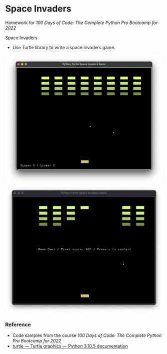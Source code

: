 # Space Invaders

Homework for *100 Days of Code: The Complete Python Pro Bootcamp for 2022*

Space Invaders

* Use Turtle library to write a space invaders game.

![screenshot1](screenshot1.png)
![screenshot2](screenshot2.png)


### Reference
* Code samples from the course *100 Days of Code: The Complete Python Pro Bootcamp for 2022*
* [turtle — Turtle graphics — Python 3.10.5 documentation](https://docs.python.org/3/library/turtle.html)